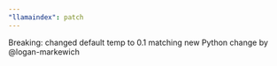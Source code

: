 ```yaml
---
"llamaindex": patch
---
```


Breaking: changed default temp to 0.1 matching new Python change by @logan-markewich
